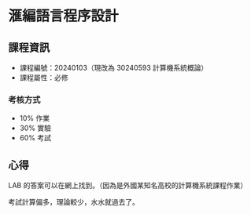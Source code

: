 # 滙編語言程序設計



## 課程資訊

* 課程編號：20240103（現改為 30240593 計算機系統概論）
* 課程屬性：必修

### 考核方式

* 10% 作業
* 30% 實驗
* 60% 考試

## 心得

LAB 的答案可以在網上找到。（因為是外國某知名高校的計算機系統課程作業）

考試計算偏多，理論較少，水水就過去了。
